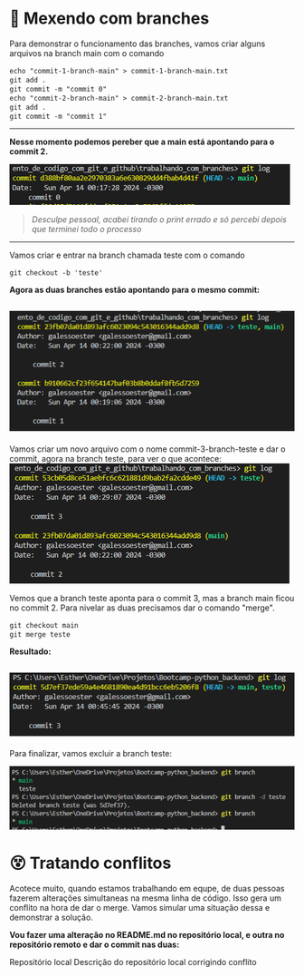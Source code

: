 # 🌴 Mexendo com branches

Para demonstrar o funcionamento das branches, vamos criar alguns arquivos na branch main com o comando
```
echo "commit-1-branch-main" > commit-1-branch-main.txt
git add .
git commit -m "commit 0"
echo "commit-2-branch-main" > commit-2-branch-main.txt
git add .
git commit -m "commit 1"
```
---------------------------------
**Nesse momento podemos pereber que a main está apontando para o commit 2.**

![imagem branch main apontando para commit 2](./imagens/image.png)

> *Desculpe pessoal, acabei tirando o print errado e só percebi depois que terminei todo o processo*

-------------------------------

Vamos criar e entrar na branch chamada teste com o comando
```
git checkout -b 'teste'
```

**Agora as duas branches estão apontando para o mesmo commit:**

![imagem branch main e teste apontando para commit 2](./imagens/image-1.png)
----------------
Vamos criar um novo arquivo com o nome commit-3-branch-teste e dar o commit, agora na branch teste, para ver o que acontece:
![imagem branch main apontando para commit 2 e teste para commit 3](./imagens/image-2.png)

Vemos que a branch teste aponta para o commit 3, mas a branch main ficou no commit 2. 
Para nivelar as duas precisamos dar o comando "merge".
```
git checkout main
git merge teste
```
**Resultado:**

![imagem main e teste apontando para commit 3](./imagens/image-3.png)
-------------------
Para finalizar, vamos excluir a branch teste:

![excluindo branch teste](./imagens/image-4.png)

# 😵 Tratando conflitos

Acotece muito, quando estamos trabalhando em equpe, de duas pessoas fazerem alterações simultaneas na mesma linha de código. Isso gera um conflito na hora de dar o merge. Vamos simular uma situação dessa e demonstrar a solução.

**Vou fazer uma alteração no README.md no repositório local, e outra no repositório remoto e dar o commit nas duas:**

Repositório local 
Descrição do repositório local corrigindo conflito

